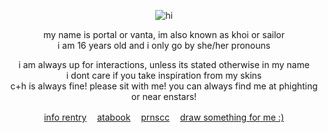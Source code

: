 <div align="center">
 
![hi](https://images2.imgbox.com/ef/0a/Mq3Io87E_o.png)<br/>


my name is portal or vanta, im also known as khoi or sailor<br/> i am 16 years old and i only go by she/her pronouns<br/>


i am always up for interactions, unless its stated otherwise in my name<br/>
i dont care if you take inspiration from my skins<br/>
c+h is always fine! please sit with me! you can always find me at phighting or near enstars!</br>

[info rentry](https://rentry.co/angelofdarkness) ㅤ[atabook](https://portal.atabook.org/) ㅤ[prnscc](https://pronouns.cc/@anchor) ㅤ[draw something for me :)](https://madnesscombat.straw.page)

